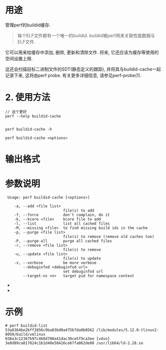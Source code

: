 


# 用途

管理perf的buildid缓存. 

> 每个ELF文件都有一个唯一的buildid. buildid被perf用来关联性能数据与ELF文件.

它可以用来给缓存中添加, 删除, 更新和清除文件.  将来, 它还应该为缓存等使用的空间设置上限. 

这还会扫描目标二进制文件的SDT(静态定义的跟踪), 并将其与buildid-cache一起记录下来, 这将由perf probe.  有关更多详细信息, 请参见perf-probe(1). 

# 2. 使用方法

```
// 这个更好
perf --help buildid-cache


perf buildid-cache -h
```

```
perf buildid-cache <options>
```

# 输出格式


# 参数说明

```
 Usage: perf buildid-cache [<options>]

    -a, --add <file list>
                          file(s) to add
    -f, --force           don't complain, do it
    -k, --kcore <file>    kcore file to add
    -l, --list            list all cached files
    -M, --missing <file>  to find missing build ids in the cache
    -p, --purge <file list>
                          file(s) to remove (remove old caches too)
    -P, --purge-all       purge all cached files
    -r, --remove <file list>
                          file(s) to remove
    -u, --update <file list>
                          file(s) to update
    -v, --verbose         be more verbose
        --debuginfod <debuginfod url>
                          set debuginfod url
        --target-ns <n>   target pid for namespace context
```

* 
* 

##


# 示例

```
# perf buildid-list
53a8364be2bff3856c9ba03bd0a475b7da0b0562 /lib/modules/5.12.0-tlinux2-0050/build/vmlinux
038a3c12367b97c468d700a41dac30ce5f9ca3ee [vdso]
3e0d89ca817824c1b1d40e58416ce67fa062de00 /usr/lib64/ld-2.28.so
```